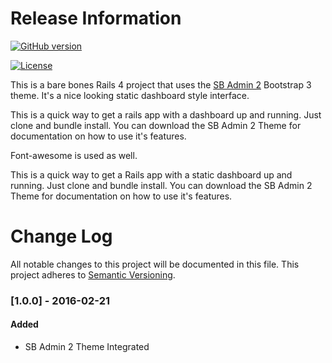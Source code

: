 # Release Information

[![GitHub version](https://badge.fury.io/gh/anik3tra0%2Fsb-admin-2-rails-ready.svg)](https://badge.fury.io/gh/anik3tra0%2Fsb-admin-2-rails-ready)

[![License](http://img.shields.io/:license-mit-blue.svg?style=flat-square)](http://anik3tra0.mit-license.org)

This is a bare bones Rails 4 project that uses the [SB Admin 2](http://startbootstrap.com/template-overviews/sb-admin-2/) Bootstrap 3 theme. It's a nice looking static dashboard style interface. 

This is a quick way to get a rails app with a dashboard up and running. Just clone and bundle install. You can download the SB Admin 2 Theme for documentation on how to use it's features.

Font-awesome is used as well.

This is a quick way to get a Rails app with a static dashboard up and running. Just clone and bundle install. You can download the SB Admin 2 Theme for documentation on how to use it's features.

# Change Log
All notable changes to this project will be documented in this file.
This project adheres to [Semantic Versioning](http://semver.org/).

### [1.0.0] - 2016-02-21
#### Added

- SB Admin 2 Theme Integrated
